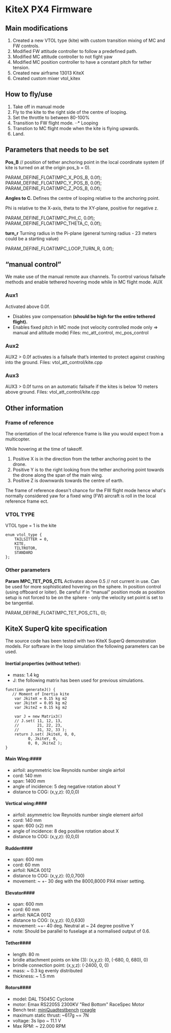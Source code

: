 # KiteX PX4 Firmware #

## Main modifications ##

1. Created a new VTOL type (kite) with custom transition mixing of MC and FW controls.
2. Modified FW attitude controller to follow a predefined path.
3. Modified MC attitude controller to not fight yaw
4. Modified MC position controller to have a constant pitch for tether tension.  
5. Created new airframe 13013 KiteX
6. Created custom mixer vtol_kitex


## How to fly/use ##

1. Take off in manual mode
2. Fly to the kite to the right side of the centre of looping.
3. Set the throttle to between 80-100%
4. Transition to FW flight mode.
⋅⋅* Looping
5. Transtion to MC flight mode when the kite is flying upwards.
6. Land.

## Parameters that needs to be set ##

**Pos_B** // position of tether anchoring point in the local coordinate system (if kite is turned on at the origin pos_b = 0).

PARAM_DEFINE_FLOAT(MPC_X_POS_B, 0.0f);
PARAM_DEFINE_FLOAT(MPC_Y_POS_B, 0.0f);
PARAM_DEFINE_FLOAT(MPC_Z_POS_B, 0.0f);


**Angles to C.** Defines the centre of looping relative to the anchoring point.

Phi is relative to the X-axis, theta to the XY-plane, positive for negative z.

PARAM_DEFINE_FLOAT(MPC_PHI_C, 0.0f);
PARAM_DEFINE_FLOAT(MPC_THETA_C, 0.0f);

**turn_r** Turning radius in the Pi-plane (general turning radius - 23 meters could be a starting value)

PARAM_DEFINE_FLOAT(MPC_LOOP_TURN_R, 0.0f);


## “manual control” ##
We make use of the manual remote aux channels. To control various failsafe methods and enable tethered hovering mode while in MC flight mode. AUX


### Aux1 ###  
Activated above 0.0f.
- Disables yaw compensation **(should be high for the entire tethered flight).**
- Enables fixed pitch in MC mode (not velocity controlled mode only => manual and altitude mode)
Files: mc_att_control, mc_pos_control

### Aux2 ###
AUX2 > 0.0f activates is a failsafe that’s intented to protect against crashing into the ground.
Files: vtol_att_control/kite.cpp

### Aux3 ###
AUX3 > 0.0f turns on an automatic failsafe if the kites is below 10 meters above ground.
Files: vtol_att_control/kite.cpp


## Other information ##

### Frame of reference ###

The orientation of the local reference frame is like you would expect from a multicopter.

While hovering at the time of takeoff.
1. Positive X is in the direction from the tether anchoring point to the drone.
1. Positive Y is to the right looking from the tether anchoring point towards the drone along the span of the main wing.
1. Positive Z is downwards towards the centre of earth.

The frame of reference doesn't chance for the FW flight mode hence what's normally considered yaw for a fixed wing (FW) aircraft is roll in the local reference frame ect.

### VTOL TYPE ###

VTOL type = 1 is the kite

```
enum vtol_type {
	TAILSITTER = 0,
	KITE,
	TILTROTOR,
	STANDARD
};
```

### Other parameters ###

**Param MPC_TET_POS_CTL**
Activates above 0.5
// not current in use. Can be used for more sophisticated hovering on the sphere. In position control (using offboard or loiter). Be careful if in “manual” position mode as position setup is not forced to be on the sphere - only the velocity set point is set to be tangential.

PARAM_DEFINE_FLOAT(MPC_TET_POS_CTL, 0);


## KiteX SuperQ kite specification

The source code has been tested with two KiteX SuperQ demonstration models. For software in the loop simulation the following parameters can be used.

#### Inertial properties (without tether): ####
* mass: 1.4 kg
* J: the following matrix has been used for previous simulations.

```
function generateJ() {
   // Moment of Inertia kite
    var JkiteX = 0.15 kg m2
    var JkiteY = 0.05 kg m2
    var JkiteZ = 0.15 kg m2

    var J = new Matrix3()
    // J.set( 11, 12, 13,
    //        21, 22, 23,
    //        31, 32, 33 );
    return J.set( JkiteX, 0, 0,
          0, JkiteY, 0,
          0, 0, JkiteZ );
}
```

#### Main Wing:####
* airfoil: asymmetric low Reynolds number single airfoil
* cord: 140 mm
* span: 1400 mm
* angle of incidence: 5 deg negative rotation about Y
* distance to COG: (x,y,z): (0,0,0)

#### Vertical wing:####
* airfoil: asymmetric low Reynolds number single element airfoil
* cord: 140 mm
* span: 600 (x2) mm
* angle of incidence: 8 deg positive rotation about X
* distance to COG: (x,y,z): (0,0,0)

#### Rudder####
* span: 600 mm
* cord: 60 mm
* airfoil: NACA 0012
* distance to COG: (x,y,z): (0,0,700)
* movement: ~ +- 30 deg with the 8000,8000 PX4 mixer setting.

#### Elevator####
* span: 600 mm
* cord: 60 mm
* airfoil: NACA 0012
* distance to COG: (x,y,z): (0,0,630)
* movement: ~+- 40 deg. Neutral at ~ 24 degree positive Y
* note: Should be parallel to fuselage at a normalised output of 0.6.

#### Tether####
* length: 80 m
* bridle attachment points on kite (3): (x,y,z): (0, (-680, 0, 680), 0)
* brindle connection point: (x,y,z): (-2400, 0, 0)
* mass: ~ 0.3 kg evenly distributed
* thickness: ~ 1.5 mm

#### Rotors####
* model: DAL T5045C Cyclone
* motor: Emax RS2205S 2300KV "Red Bottom" RaceSpec Motor
* Bench test:
[miniQuadtestbench](https://www.miniquadtestbench.com/2300kv-shootout-emax-rs2205-2300kv.html)
[rceagle](https://www.rceagle.com/blog/thrust-test-emxax-rs2205-2300kv-motor-mit-verschieden-dal-props-propellern-und-3s-4s-lipo)
* maximum static thrust: ~617g ~= 7N
* voltage: 3s lipo ~ 11.1 V
* Max RPM: ~ 22.000 RPM
